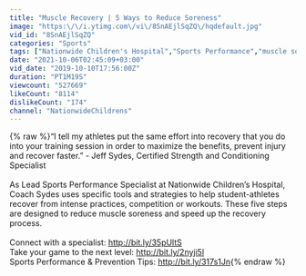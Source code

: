 ```yaml
---
title: "Muscle Recovery | 5 Ways to Reduce Soreness"
image: "https:\/\/i.ytimg.com\/vi\/8SnAEjlSqZQ\/hqdefault.jpg"
vid_id: "8SnAEjlSqZQ"
categories: "Sports"
tags: ["Nationwide Children's Hospital","Sports Performance","muscle soreness"]
date: "2021-10-06T02:45:09+03:00"
vid_date: "2019-10-10T17:56:00Z"
duration: "PT1M19S"
viewcount: "527669"
likeCount: "8114"
dislikeCount: "174"
channel: "NationwideChildrens"
---
```

{% raw %}“I tell my athletes put the same effort into recovery that you do into your training session in order to maximize the benefits, prevent injury and recover faster.” - Jeff Sydes, Certified Strength and Conditioning Specialist <br /><br />As Lead Sports Performance Specialist at Nationwide Children’s Hospital, Coach Sydes uses specific tools and strategies to help student-athletes recover from intense practices, competition or workouts.  These five steps are designed to reduce muscle soreness and speed up the recovery process.  <br /><br />Connect with a specialist: <a rel="nofollow" target="blank" href="http://bit.ly/35pUltS">http://bit.ly/35pUltS</a><br />Take your game to the next level: <a rel="nofollow" target="blank" href="http://bit.ly/2nyji5l">http://bit.ly/2nyji5l</a><br />Sports Performance &amp; Prevention Tips: <a rel="nofollow" target="blank" href="http://bit.ly/317s1Jn">http://bit.ly/317s1Jn</a>{% endraw %}
